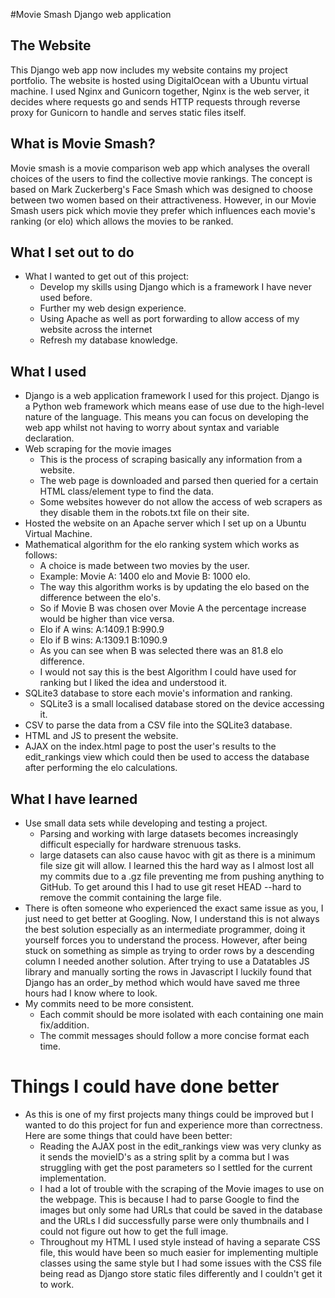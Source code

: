 #Movie Smash Django web application

## The Website
This Django web app now includes my website contains my project portfolio. The website is hosted using DigitalOcean with a Ubuntu virtual machine.
I used Nginx and Gunicorn together, Nginx is the web server, it decides where requests go and sends HTTP requests through reverse proxy for Gunicorn to handle and serves static files itself.

## What is Movie Smash?
Movie smash is a movie comparison web app which analyses the overall choices of the users to find the collective movie rankings.
The concept is based on Mark Zuckerberg's Face Smash which was designed to choose between two women based on their attractiveness.
However, in our Movie Smash users pick which movie they prefer which influences each movie's ranking (or elo) which allows the movies to be ranked.

## What I set out to do
* What I wanted to get out of this project:
    - Develop my skills using Django which is a framework I have never used before.
    - Further my web design experience.
    - Using Apache as well as port forwarding to allow access of my website across the internet
    - Refresh my database knowledge.

## What I used
* Django is a web application framework I used for this project. Django is a Python web framework which means ease of use due to the high-level nature of the language. This means you can focus on developing the web app whilst not having to worry about syntax and variable declaration.
* Web scraping for the movie images
    - This is the process of scraping basically any information from a website.
    - The web page is downloaded and parsed then queried for a certain HTML class/element type to find the data.
    - Some websites however do not allow the access of web scrapers as they disable them in the robots.txt file on their site.
* Hosted the website on an Apache server which I set up on a Ubuntu Virtual Machine.
* Mathematical algorithm for the elo ranking system which works as follows:
   - A choice is made between two movies by the user.
   - Example: Movie A: 1400 elo and Movie B: 1000 elo.
   - The way this algorithm works is by updating the elo based on the difference between the elo's.
   - So if Movie B was chosen over Movie A the percentage increase would be higher than vice versa.
   - Elo if A wins: A:1409.1 B:990.9
   - Elo if B wins: A:1309.1 B:1090.9 
   - As you can see when B was selected there was an 81.8 elo difference.
   - I would not say this is the best Algorithm I could have used for ranking but I liked the idea and understood it.
* SQLite3 database to store each movie's information and ranking.
    - SQLite3 is a small localised database stored on the device accessing it.
* CSV to parse the data from a CSV file into the SQLite3 database.
* HTML and JS to present the website.
* AJAX on the index.html page to post the user's results to the edit_rankings view which could then be used to access the database after performing the elo calculations.

## What I have learned
* Use small data sets while developing and testing a project.
    - Parsing and working with large datasets becomes increasingly difficult especially for hardware strenuous tasks.
    - large datasets can also cause havoc with git as there is a minimum file size git will allow. I learned this the hard way as I almost lost all my commits due to a .gz file preventing me from pushing anything to GitHub. To get around this I had to use git reset HEAD --hard to remove the commit containing the large file.
* There is often someone who experienced the exact same issue as you, I just need to get better at Googling. Now, I understand this is not always the best solution especially as an intermediate programmer, doing it yourself forces you to understand the process. However, after being stuck on something as simple as trying to order rows by a descending column I needed another solution. After trying to use a Datatables JS library and manually sorting the rows in Javascript I luckily found that Django has an order_by method which would have saved me three hours had I know where to look.
* My commits need to be more consistent.
    - Each commit should be more isolated with each containing one main fix/addition.
    - The commit messages should follow a more concise format each time.

# Things I could have done better
* As this is one of my first projects many things could be improved but I wanted to do this project for fun and experience more than correctness. Here are some things that could have been better:
    - Reading the AJAX post in the edit_rankings view was very clunky as it sends the movieID's as a string split by a comma but I was struggling with get the post parameters so I settled for the current implementation.
    - I had a lot of trouble with the scraping of the Movie images to use on the webpage. This is because I had to parse Google to find the images but only some had URLs that could be saved in the database and the URLs I did successfully parse were only thumbnails and I could not figure out how to get the full image.
    - Throughout my HTML I used style instead of having a separate CSS file, this would have been so much easier for implementing multiple classes using the same style but I had some issues with the CSS file being read as Django store static files differently and I couldn't get it to work.

